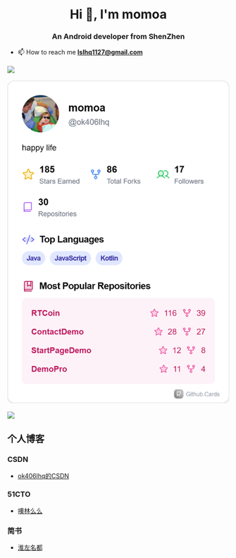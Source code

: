 <h1 align="center">Hi 👋, I'm momoa</h1>
<h3 align="center">An Android developer from ShenZhen </h3>

- 📫 How to reach me **lslhq1127@gmail.com**
  
<p align="left">
    <a href="https://github.com/ok406lhq/ok406lhq">
        <img align="center" src="https://github-readme-stats.vercel.app/api?username=ok406lhq&show_icons=true&include_all_commits" width="600">
    </a>
    <br>
    <br>
    <a href="https://blog.51cto.com/u_15527951">
        <img align="center" src="https://raw.githubusercontent.com/ok406lhq/ok406lhq/refs/heads/main/ok406lhq-github-cards.png" width="600">
    </a>
    <br>
    <br>
     <a href="https://github.com/ok406lhq/RTCoin">
        <img align="center" src="https://github-readme-stats.vercel.app/api/pin/?username=ok406lhq&repo=RTCoin">
    </a>
</p>

## 个人博客

### CSDN
- [ok406lhq的CSDN](https://blog.csdn.net/baidu_34928905)
### 51CTO
- [噢林么么](https://blog.51cto.com/u_15527951)
### 简书
- [淮左名都](https://www.jianshu.com/u/68451d0388a0)
